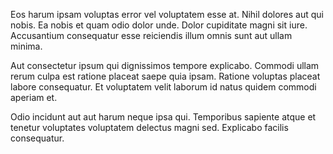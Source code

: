 Eos harum ipsam voluptas error vel voluptatem esse at. Nihil dolores aut qui nobis. Ea nobis et quam odio dolor unde. Dolor cupiditate magni sit iure. Accusantium consequatur esse reiciendis illum omnis sunt aut ullam minima.
 Aut consectetur ipsum qui dignissimos tempore explicabo. Commodi ullam rerum culpa est ratione placeat saepe quia ipsam. Ratione voluptas placeat labore consequatur. Et voluptatem velit laborum id natus quidem commodi aperiam et.
 Odio incidunt aut aut harum neque ipsa qui. Temporibus sapiente atque et tenetur voluptates voluptatem delectus magni sed. Explicabo facilis consequatur.